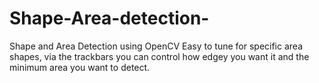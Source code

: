 # Shape-Area-detection-
Shape and Area Detection using OpenCV 
Easy to tune for specific area shapes, via the trackbars you can control how edgey you want it and the minimum area you want to detect. 
